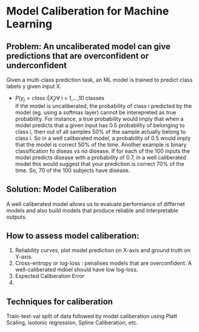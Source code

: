 # Model Caliberation for Machine Learning
## Problem: An uncaliberated model can give predictions that are overconfident or underconfident 

Given a multi-class prediction task, an ML model is trained to predict class labels y given input X.
  - $P(y_j = class \ i| X_j) \forall$ i = 1,...,10 classes  
If the model is uncaliberated, the probability of class i predicted by the model (eg. using a softmax layer) cannot be interepreted as true probability. For instance, a true probability would imply that when a model predicts that a given input has 0.5 probability of belonging to class i, then out of all samples 50%  of the sample actually belong to class i. So in a  well caliberated model, a probability of 0.5 would imply that the model is correct 50% of the time. Another example is binary classification fo diseas vs no disease. If for each of the 100 inputs the model predicts disease with a probability of 0.7, in a well caliberated model this would suggest that your prediction is correct 70% of the time. So, 70 of the 100 subjects have disease.

## Solution: Model Caliberation
A well caliberated model allows us to evaluate performance of differnet models and also build models that produce reliable and interpretable outputs.


## How to assess model caliberation:
1) Reliability curves, plot model prediction on X-axis and ground truth on Y-axis.
2) Cross-entropy or log-loss : penalises models that are overconfident. A well-caliberated mdoel should have low log-loss.
3) Expected Caliberation Error 
4) 
## Techniques for caliberation
Train-test-val split of data followed by model caliberation using Platt Scaling, isotonic regression, Spline Caliberation, etc.


